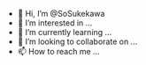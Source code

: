 - 👋 Hi, I’m @SoSukekawa
- 👀 I’m interested in ...
- 🌱 I’m currently learning ...
- 💞️ I’m looking to collaborate on ...
- 📫 How to reach me ...

<!---
SoSukekawa/SoSukekawa is a ✨ special ✨ repository because its `README.md` (this file) appears on your GitHub profile.
You can click the Preview link to take a look at your changes.
--->
